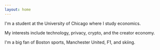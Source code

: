 ```yaml
---
layout: home
---
```

I'm a student at the University of Chicago where I study economics.

My interests include technology, privacy, crypto, and the creator economy.

I'm a big fan of Boston sports, Manchester United, F1, and skiing.
